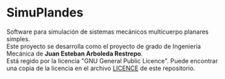 # SimuPlandes
Software para simulación de sistemas mecánicos multicuerpo planares simples.<br>
Este proyecto se desarrolla como el proyecto de grado de Ingeniería Mecánica de **Juan Esteban Arboleda Restrepo**.<br>
Está regido por la licencia "GNU General Public Licence". Puede encontrar una copia de la licencia en el archivo [LICENCE](/LICENSE) de este repositorio.

